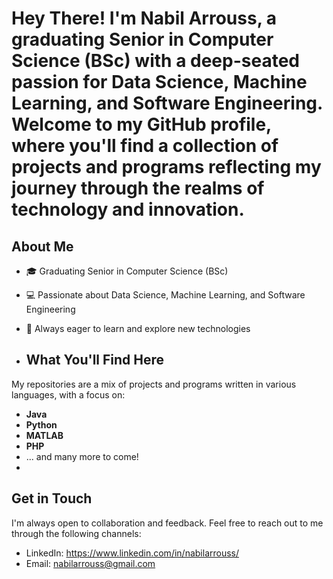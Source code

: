 # Hey There! I'm Nabil Arrouss, a graduating Senior in Computer Science (BSc) with a deep-seated passion for Data Science, Machine Learning, and Software Engineering. Welcome to my GitHub profile, where you'll find a collection of projects and programs reflecting my journey through the realms of technology and innovation.

## About Me

- 🎓 Graduating Senior in Computer Science (BSc)
- 💻 Passionate about Data Science, Machine Learning, and Software Engineering
- 🌱 Always eager to learn and explore new technologies

- ## What You'll Find Here

My repositories are a mix of projects and programs written in various languages, with a focus on:

- **Java**
- **Python**
- **MATLAB**
- **PHP**
- ... and many more to come!
- 
## Get in Touch

I'm always open to collaboration and feedback. Feel free to reach out to me through the following channels:

- LinkedIn: https://www.linkedin.com/in/nabilarrouss/
- Email: nabilarrouss@gmail.com
